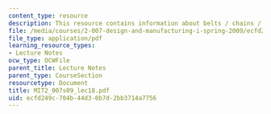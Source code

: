 ```yaml
---
content_type: resource
description: This resource contains information about belts / chains / cams.
file: /media/courses/2-007-design-and-manufacturing-i-spring-2009/ecfd249c704b44d30b7d2bb3714a7756_MIT2_007s09_lec18.pdf
file_type: application/pdf
learning_resource_types:
- Lecture Notes
ocw_type: OCWFile
parent_title: Lecture Notes
parent_type: CourseSection
resourcetype: Document
title: MIT2_007s09_lec18.pdf
uid: ecfd249c-704b-44d3-0b7d-2bb3714a7756
---
```

